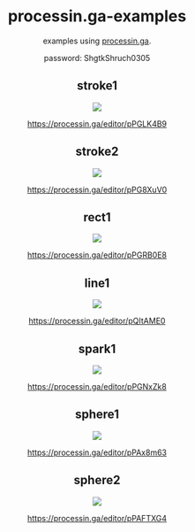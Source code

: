 <div align="center">
  <h1>processin.ga-examples</h1>
  <p>examples using <a href="https://processin.ga/">processin.ga</a>.</p>
  <p>password: ShgtkShruch0305</p>
  <article>
    <h2>stroke1</h2>
    <img src="https://github.com/shgtkshruch/processin.ga-examples/blob/master/screenshots/stroke1.png?raw=true">
    <p><a href="https://processin.ga/editor/pPGLK4B9">https://processin.ga/editor/pPGLK4B9</a></p>
  </article>
  <article>
    <h2>stroke2</h2>
    <img src="https://github.com/shgtkshruch/processin.ga-examples/blob/master/screenshots/stroke2.png?raw=true">
    <p><a href="https://processin.ga/editor/pPG8XuV0">https://processin.ga/editor/pPG8XuV0</a></p>
  </article>
  <article>
    <h2>rect1</h2>
    <img src="https://github.com/shgtkshruch/processin.ga-examples/blob/master/screenshots/rect1.jpg?raw=true">
    <p><a href="https://processin.ga/editor/pPGRB0E8">https://processin.ga/editor/pPGRB0E8</a></p>
  </article>
  <article>
    <h2>line1</h2>
    <img src="https://github.com/shgtkshruch/processin.ga-examples/blob/master/screenshots/line1.png?raw=true">
    <p><a href="https://processin.ga/editor/pQItAME0">https://processin.ga/editor/pQItAME0</a></p>
  </article>
  <article>
    <h2>spark1</h2>
    <img src="https://github.com/shgtkshruch/processin.ga-examples/blob/master/screenshots/spark1.png?raw=true">
    <p><a href="https://processin.ga/editor/pPGNxZk8">https://processin.ga/editor/pPGNxZk8</a></p>
  </article>
  <article>
    <h2>sphere1</h2>
    <img src="https://github.com/shgtkshruch/processin.ga-examples/blob/master/screenshots/sphere1.png?raw=true">
    <p><a href="https://processin.ga/editor/pPAx8m63">https://processin.ga/editor/pPAx8m63</a></p>
  </article>
   <article>
    <h2>sphere2</h2>
    <img src="https://github.com/shgtkshruch/processin.ga-examples/blob/master/screenshots/sphere2.png?raw=true">
    <p><a href="https://processin.ga/editor/pPAFTXG4">https://processin.ga/editor/pPAFTXG4</a></p>
  </article>
</div>
